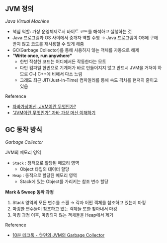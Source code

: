 ## JVM 정의

*Java Virtual Machine*

- 핵심 역할: 가상 운영체제로서 바이트 코드를 해석하고 실행하는 것
- Java 프로그램과 OS 사이에서 중개자 역할 수행 → Java 프로그램이 OS에 구애받지 않고 코드를 재사용할 수 있게 해줌
- GC(Garbage Collector)를 통해 사용하지 않는 객체를 자동으로 해제
- **"Write once, run anywhere"**
  - 한번 작성한 코드는 어디에서든 작동한다는 모토
  - 다만 컴파일 한번으로 기계어가 바로 만들어지지 않고 반드시 JVM을 거쳐야 하므로 C나 C++에 비해서 다소 느림
  - 그래도 최근 JIT(Just-In-Time) 컴파일러를 통해 속도 격차를 현저히 줄이고 있음

Reference

- [자바가상머신, JVM이란 무엇인가?](https://asfirstalways.tistory.com/158)
- ["JVM이란 무엇인가" 자바 가상 머신 이해하기](https://www.itworld.co.kr/news/110837)

## GC 동작 방식

*Garbage Collector*

JVM의 메모리 영역

- `Stack` : 정적으로 할당된 메모리 영역
  - Object 타입의 데이터 할당
- `Heap` : 동적으로 할당된 메모리 영역
  - Stack에 있는 Object를 가리키는 참조 변수 할당

**Mark & Sweep 동작 과정**

1. Stack 영역의 모든 변수를 스캔 → 각자 어떤 객체를 참조하고 있는지 마킹
2. 마킹한 변수들이 참조하고 있는 객체들 또한 찾아내서 마킹
3. 마킹 과정 이후, 마킹되지 않는 객체들을 Heap에서 제거

Reference

- [10분 테코톡 - 👌던의 JVM의 Garbage Collector](https://youtu.be/vZRmCbl871I?si=yN0Q22MZMxLSlaYO)
